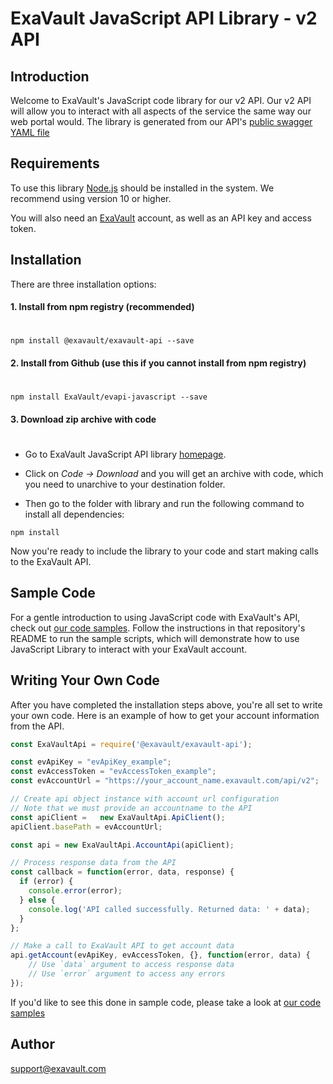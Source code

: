 # ExaVault JavaScript API Library - v2 API

## Introduction
Welcome to ExaVault's JavaScript code library for our v2 API. Our v2 API will allow you to interact with all aspects of the service the same way our web portal would. The library is generated from our API's [public swagger YAML file](https://www.exavault.com/api/docs/evapi_2.0_public.yaml)

## Requirements

To use this library [Node.js](https://nodejs.org/) should be installed in the system. We recommend using version 10 or higher.

You will also need an [ExaVault](https://www.exavault.com) account, as well as an API key and access token.

## Installation

There are three installation options:

#### 1. Install from npm registry (recommended)
#

```shell
npm install @exavault/exavault-api --save
```

#### 2. Install from Github (use this if you cannot install from npm registry)
#

```shell
npm install ExaVault/evapi-javascript --save
```

#### 3. Download zip archive with code
#

- Go to ExaVault JavaScript API library [homepage](https://github.com/ExaVault/evapi-javascript).

- Click on *Code -> Download* and you will get an archive with code, which you need to unarchive to your destination folder.

- Then go to the folder with library and run the following command to install all dependencies:

```
npm install
```

Now you're ready to include the library to your code and start making calls to the ExaVault API.

## Sample Code

For a gentle introduction to using JavaScript code with ExaVault's API, check out [our code samples](https://github.com/ExaVault/evapi-javascript-samples). Follow the instructions in that repository's README to run the sample scripts, which will demonstrate how to use JavaScript Library to interact with your ExaVault account.

## Writing Your Own Code

After you have completed the installation steps above, you're all set to write your own code.
Here is an example of how to get your account information from the API.

```javascript
const ExaVaultApi = require('@exavault/exavault-api');

const evApiKey = "evApiKey_example";
const evAccessToken = "evAccessToken_example";
const evAccountUrl = "https://your_account_name.exavault.com/api/v2";

// Create api object instance with account url configuration
// Note that we must provide an accountname to the API
const apiClient =   new ExaVaultApi.ApiClient();
apiClient.basePath = evAccountUrl;

const api = new ExaVaultApi.AccountApi(apiClient);

// Process response data from the API
const callback = function(error, data, response) {
  if (error) {
    console.error(error);
  } else {
    console.log('API called successfully. Returned data: ' + data);
  }
};

// Make a call to ExaVault API to get account data
api.getAccount(evApiKey, evAccessToken, {}, function(error, data) {
    // Use `data` argument to access response data
    // Use `error` argument to access any errors
});
```

If you'd like to see this done in sample code, please take a look at [our code samples](https://github.com/ExaVault/evapi-javascript-samples)

## Author

support@exavault.com
